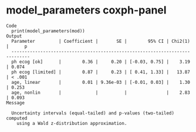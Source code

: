 # model_parameters coxph-panel

    Code
      print(model_parameters(mod))
    Output
      Parameter         | Coefficient |       SE |        95% CI | Chi2(1) |      p
      -----------------------------------------------------------------------------
      ph ecog [ok]      |        0.36 |     0.20 | [-0.03, 0.75] |    3.19 | 0.074 
      ph ecog [limited] |        0.87 |     0.23 | [ 0.41, 1.33] |   13.87 | < .001
      age, linear       |        0.01 | 9.36e-03 | [-0.01, 0.03] |    1.30 | 0.253 
      age, nonlin       |             |          |               |    2.83 | 0.093 
    Message
      
      Uncertainty intervals (equal-tailed) and p-values (two-tailed) computed
        using a Wald z-distribution approximation.

